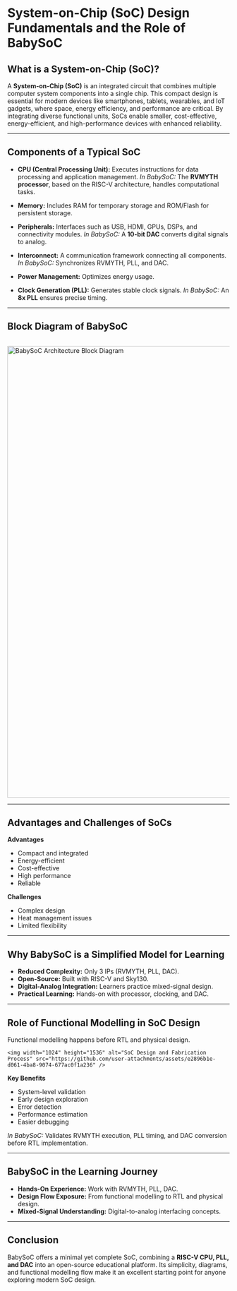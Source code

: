 # System-on-Chip (SoC) Design Fundamentals and the Role of BabySoC

## What is a System-on-Chip (SoC)?

A **System-on-Chip (SoC)** is an integrated circuit that combines multiple computer system components into a single chip. This compact design is essential for modern devices like smartphones, tablets, wearables, and IoT gadgets, where space, energy efficiency, and performance are critical. By integrating diverse functional units, SoCs enable smaller, cost-effective, energy-efficient, and high-performance devices with enhanced reliability.

---

## Components of a Typical SoC

* **CPU (Central Processing Unit):**
  Executes instructions for data processing and application management.
  *In BabySoC:* The **RVMYTH processor**, based on the RISC-V architecture, handles computational tasks.

* **Memory:**
  Includes RAM for temporary storage and ROM/Flash for persistent storage.

* **Peripherals:**
  Interfaces such as USB, HDMI, GPUs, DSPs, and connectivity modules.
  *In BabySoC:* A **10-bit DAC** converts digital signals to analog.

* **Interconnect:**
  A communication framework connecting all components.
  *In BabySoC:* Synchronizes RVMYTH, PLL, and DAC.

* **Power Management:**
  Optimizes energy usage.

* **Clock Generation (PLL):**
  Generates stable clock signals.
  *In BabySoC:* An **8x PLL** ensures precise timing.

---

## Block Diagram of BabySoC

```mermaid

```
<img width="1536" height="1024" alt="BabySoC Architecture Block Diagram" src="https://github.com/user-attachments/assets/60272b27-e2cf-4502-b3af-730fd3d31eaa" />

---

## Advantages and Challenges of SoCs

**Advantages**

* Compact and integrated
* Energy-efficient
* Cost-effective
* High performance
* Reliable

**Challenges**

* Complex design
* Heat management issues
* Limited flexibility

---

## Why BabySoC is a Simplified Model for Learning

* **Reduced Complexity:** Only 3 IPs (RVMYTH, PLL, DAC).
* **Open-Source:** Built with RISC-V and Sky130.
* **Digital-Analog Integration:** Learners practice mixed-signal design.
* **Practical Learning:** Hands-on with processor, clocking, and DAC.

---

## Role of Functional Modelling in SoC Design

Functional modelling happens before RTL and physical design.

```mermaid
<img width="1024" height="1536" alt="SoC Design and Fabrication Process" src="https://github.com/user-attachments/assets/e2896b1e-d061-4ba8-9074-677ac0f1a236" />

```

**Key Benefits**

* System-level validation
* Early design exploration
* Error detection
* Performance estimation
* Easier debugging

*In BabySoC:* Validates RVMYTH execution, PLL timing, and DAC conversion before RTL implementation.

---

## BabySoC in the Learning Journey

* **Hands-On Experience:** Work with RVMYTH, PLL, DAC.
* **Design Flow Exposure:** From functional modelling to RTL and physical design.
* **Mixed-Signal Understanding:** Digital-to-analog interfacing concepts.

---

## Conclusion

BabySoC offers a minimal yet complete SoC, combining a **RISC-V CPU, PLL, and DAC** into an open-source educational platform. Its simplicity, diagrams, and functional modelling flow make it an excellent starting point for anyone exploring modern SoC design.

